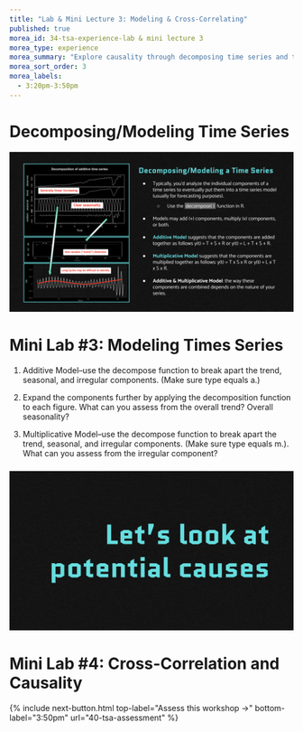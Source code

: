 ```yaml
---
title: "Lab & Mini Lecture 3: Modeling & Cross-Correlating"
published: true
morea_id: 34-tsa-experience-lab & mini lecture 3
morea_type: experience
morea_summary: "Explore causality through decomposing time series and then cross-correlating data sets."
morea_sort_order: 3
morea_labels:
  - 3:20pm-3:50pm
---
```


# Decomposing/Modeling Time Series
<img src="Screenshot 2023-12-01 at 2.59.48 AM.png" alt="Decomposing Time Series" width="1000"/>


###

# Mini Lab #3: Modeling Times Series
1. Additive Model–use the decompose function to break apart the trend, seasonal, and irregular components. (Make sure type equals a.)

2. Expand the components further by applying the decomposition function to each figure. What can you assess from the overall trend? Overall seasonality? 

3. Multiplicative Model–use the decompose function to break  apart the trend, seasonal, and irregular components. (Make sure type equals m.). What can you assess from the irregular component?


###

<img src="Screenshot 2023-12-01 at 3.01.30 AM.png" alt="Next Step" width="1000"/>


###

# Mini Lab #4: Cross-Correlation and Causality

{% include next-button.html
top-label="Assess this workshop ->"
bottom-label="3:50pm"
url="40-tsa-assessment" %}